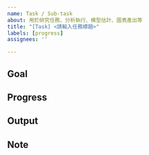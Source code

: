 ```yaml
---
name: Task / Sub-task
about: 用於研究任務、分析執行、模型估計、圖表產出等
title: "[Task] <請輸入任務標題>"
labels: [progress]
assignees: ''

---
```


## Goal


## Progress


## Output


## Note
